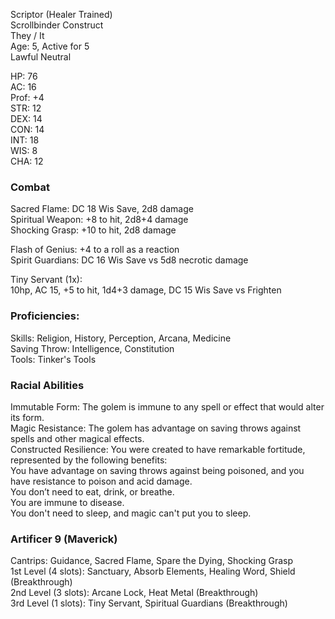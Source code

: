 Scriptor (Healer Trained) \
Scrollbinder Construct \
They / It \
Age: 5, Active for 5 \
Lawful Neutral

HP: 76 \
AC: 16 \
Prof: +4 \
STR: 12 \
DEX: 14 \
CON: 14 \
INT: 18 \
WIS: 8 \
CHA: 12

### Combat 
Sacred Flame: DC 18 Wis Save, 2d8 damage \
Spiritual Weapon: +8 to hit, 2d8+4 damage \
Shocking Grasp: +10 to hit, 2d8 damage

Flash of Genius: +4 to a roll as a reaction \
Spirit Guardians: DC 16 Wis Save vs 5d8 necrotic damage

Tiny Servant (1x): \
10hp, AC 15, +5 to hit, 1d4+3 damage, DC 15 Wis Save vs Frighten

### Proficiencies:
Skills: Religion, History, Perception, Arcana, Medicine  \
Saving Throw: Intelligence, Constitution \
Tools: Tinker's Tools 

### Racial Abilities
Immutable Form: The golem is immune to any spell or effect that would alter its form. \
Magic Resistance: The golem has advantage on saving throws against spells and other magical effects.  \
Constructed Resilience: You were created to have remarkable fortitude, represented by the following benefits:  \
You have advantage on saving throws against being poisoned, and you have resistance to poison and acid damage. \
You don’t need to eat, drink, or breathe. \
You are immune to disease. \
You don't need to sleep, and magic can't put you to sleep. 

### Artificer 9 (Maverick) 
Cantrips: Guidance, Sacred Flame, Spare the Dying, Shocking Grasp \
1st Level (4 slots): Sanctuary, Absorb Elements, Healing Word, Shield (Breakthrough) \
2nd Level (3 slots): Arcane Lock, Heat Metal (Breakthrough) \
3rd Level (1 slots): Tiny Servant, Spiritual Guardians (Breakthrough)
